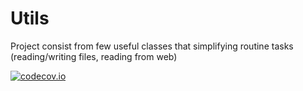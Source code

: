 # Utils
Project consist from few useful classes that simplifying routine tasks (reading/writing files, reading from web)

[![codecov.io](http://codecov.io/github/WslF/Utils/coverage.svg?branch=master)](http://codecov.io/github/WslF/Utils?branch=master)
